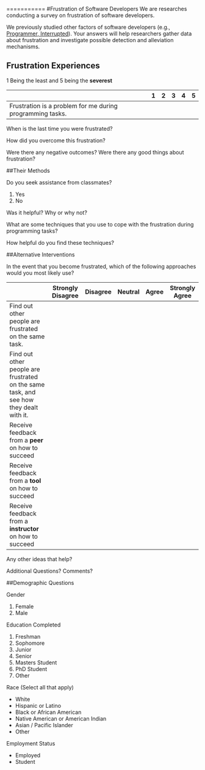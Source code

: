 
===========
#Frustration of Software Developers
We are researches conducting a survey on frustration of software developers.

We previously studied other factors of software developers (e.g., [Programmer, Interrupted](http://blog.ninlabs.com/2013/01/programmer-interrupted/)). Your answers will help researchers gather data about frustration and investigate possible detection and alleviation mechanisms.

## Frustration Experiences

1 Being the least and 5 being the **severest**

|                       | 1 | 2 | 3 | 4 | 5 |
| --------------------- | ----------- | --------- | ------ |------ | ------ |
| Frustration is a problem for me during programming tasks. | &nbsp; | &nbsp; | &nbsp; | &nbsp; | &nbsp; |


When is the last time you were frustrated?
 
How did you overcome this frustration?

Were there any negative outcomes?  Were there any good things about frustration?


##Their Methods

Do you seek assistance from classmates?

1. Yes
2. No

Was it helpful? Why or why not?

What are some techniques that you use to cope with the frustration during programming tasks?

How helpful do you find these techniques?

##Alternative Interventions

In the event that you become frustrated, which of the following approaches would you most likely use? 

|                       | Strongly Disagree | Disagree | Neutral | Agree | Strongly Agree |
| --------------------- | ----------- | --------- | ------ |------ | ------ |
| Find out other people are frustrated on the same task. |  |  |  |  |  |
| Find out other people are frustrated on the same task, and see how they dealt with it.  |  |  |  |  |  |
| Receive feedback from a **peer** on how to succeed  |  |  |  |  |  |
| Receive feedback from a **tool** on how to succeed  |  |  |  |  |  |
| Receive feedback from a **instructor** on how to succeed  |  |  |  |  |  |

Any other ideas that help?

Additional Questions? Comments?

##Demographic Questions

Gender

1. Female
2. Male

Education Completed

1. Freshman
2. Sophomore
3. Junior
4. Senior
5. Masters Student
6. PhD Student
7. Other
 
Race (Select all that apply)

* White
* Hispanic or Latino	
* Black or African American
* Native American or American Indian
* Asian / Pacific Islander
* Other

Employment Status

* Employed
* Student
